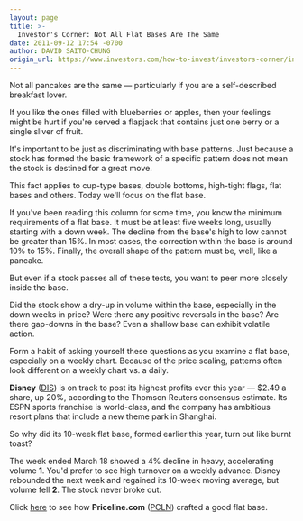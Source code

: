 ```yaml
---
layout: page
title: >-
  Investor's Corner: Not All Flat Bases Are The Same
date: 2011-09-12 17:54 -0700
author: DAVID SAITO-CHUNG
origin_url: https://www.investors.com/how-to-invest/investors-corner/investors-corner-not-all-flat-bases-are-the-same/
---
```


Not all pancakes are the same — particularly if you are a self-described breakfast lover.

If you like the ones filled with blueberries or apples, then your feelings might be hurt if you're served a flapjack that contains just one berry or a single sliver of fruit.

It's important to be just as discriminating with base patterns. Just because a stock has formed the basic framework of a specific pattern does not mean the stock is destined for a great move.

This fact applies to cup-type bases, double bottoms, high-tight flags, flat bases and others. Today we'll focus on the flat base.

If you've been reading this column for some time, you know the minimum requirements of a flat base. It must be at least five weeks long, usually starting with a down week. The decline from the base's high to low cannot be greater than 15%. In most cases, the correction within the base is around 10% to 15%. Finally, the overall shape of the pattern must be, well, like a pancake.

But even if a stock passes all of these tests, you want to peer more closely inside the base.

Did the stock show a dry-up in volume within the base, especially in the down weeks in price? Were there any positive reversals in the base? Are there gap-downs in the base? Even a shallow base can exhibit volatile action.

Form a habit of asking yourself these questions as you examine a flat base, especially on a weekly chart. Because of the price scaling, patterns often look different on a weekly chart vs. a daily.

**Disney** ([DIS](https://research.investors.com/quote.aspx?symbol=DIS)) is on track to post its highest profits ever this year — \$2.49 a share, up 20%, according to the Thomson Reuters consensus estimate. Its ESPN sports franchise is world-class, and the company has ambitious resort plans that include a new theme park in Shanghai.

So why did its 10-week flat base, formed earlier this year, turn out like burnt toast?

The week ended March 18 showed a 4% decline in heavy, accelerating volume **1**. You'd prefer to see high turnover on a weekly advance. Disney rebounded the next week and regained its 10-week moving average, but volume fell **2**. The stock never broke out.

Click [here](/NewsAndAnalysis/PhotoPopup.aspx?path=WEBcor0913.jpg&docId=584475) to see how **Priceline.com** ([PCLN](https://research.investors.com/quote.aspx?symbol=PCLN)) crafted a good flat base.
